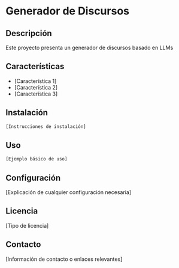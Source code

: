 # Generador de Discursos

## Descripción
Este proyecto presenta un generador de discursos basado en LLMs
## Características
- [Característica 1]
- [Característica 2]
- [Característica 3]

## Instalación
```bash
[Instrucciones de instalación]
```

## Uso
```python
[Ejemplo básico de uso]
```

## Configuración
[Explicación de cualquier configuración necesaria]

## Licencia
[Tipo de licencia]

## Contacto
[Información de contacto o enlaces relevantes]